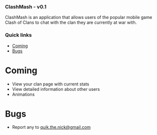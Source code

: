 ### ClashMash - v0.1

ClashMash is an application that allows users of the popular mobile game Clash of Clans to chat with the clan they are currently at war with.

### Quick links
- [Coming](#coming)
- [Bugs](#bugs)

# Coming

* View your clan page with current stats
* View detailed information about other users
* Animations

# Bugs

* Report any to quik.the.nick@gmail.com
